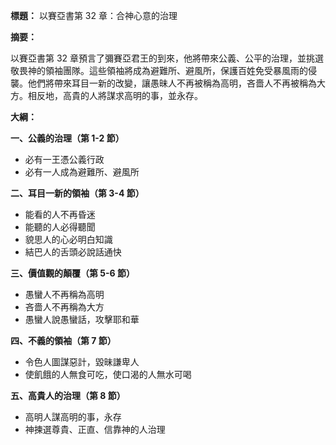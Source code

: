 **標題：** 以賽亞書第 32 章：合神心意的治理

**摘要：**

以賽亞書第 32 章預言了彌賽亞君王的到來，他將帶來公義、公平的治理，並挑選敬畏神的領袖團隊。這些領袖將成為避難所、避風所，保護百姓免受暴風雨的侵襲。他們將帶來耳目一新的改變，讓愚昧人不再被稱為高明，吝嗇人不再被稱為大方。相反地，高貴的人將謀求高明的事，並永存。

**大綱：**

**一、公義的治理（第 1-2 節）**
* 必有一王憑公義行政
* 必有一人成為避難所、避風所

**二、耳目一新的領袖（第 3-4 節）**
* 能看的人不再昏迷
* 能聽的人必得聽聞
* 貌思人的心必明白知識
* 結巴人的舌頭必說話通快

**三、價值觀的顛覆（第 5-6 節）**
* 愚蠻人不再稱為高明
* 吝嗇人不再稱為大方
* 愚蠻人說愚蠻話，攻擊耶和華

**四、不義的領袖（第 7 節）**
* 令色人圖謀惡計，毀昧謙卑人
* 使飢餓的人無食可吃，使口渴的人無水可喝

**五、高貴人的治理（第 8 節）**
* 高明人謀高明的事，永存
* 神揀選尊貴、正直、信靠神的人治理